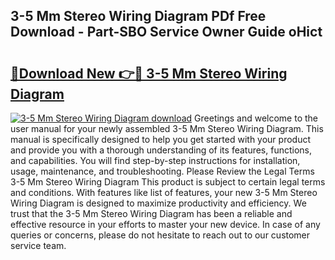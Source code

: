 ## 3-5 Mm Stereo Wiring Diagram PDf Free Download - Part-SBO Service Owner Guide oHict

# <h2><a href="http://dfprtj8.blite.top/?on=3-5+Mm+Stereo+Wiring+Diagram">🔗Download New 👉🔴 3-5 Mm Stereo Wiring Diagram</a></h2>

[![3-5 Mm Stereo Wiring Diagram download](https://i.imgur.com/lujVjoI.png)](http://dfprtj8.blite.top/?on=3-5+Mm+Stereo+Wiring+Diagram)
Greetings and welcome to the user manual for your newly assembled 3-5 Mm Stereo Wiring Diagram. This manual is specifically designed to help you get started with your product and provide you with a thorough understanding of its features, functions, and capabilities. You will find step-by-step instructions for installation, usage, maintenance, and troubleshooting. Please Review the Legal Terms 3-5 Mm Stereo Wiring Diagram This product is subject to certain legal terms and conditions. With features like list of features, your new 3-5 Mm Stereo Wiring Diagram is designed to maximize productivity and efficiency. We trust that the 3-5 Mm Stereo Wiring Diagram has been a reliable and effective resource in your efforts to master your new device. In case of any queries or concerns, please do not hesitate to reach out to our customer service team.
